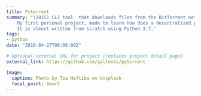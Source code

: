 ```yaml
---
title: Pytorrent
summary: "(2015) CLI tool  that downloads files from the BitTorrent network. \n
    My first personal project, made to learn how does a decentralized protocol work and improve my Python/Network skills.\n
    It is almost written from scratch using Python 3.7."
tags:
- python
date: "2016-04-27T00:00:00Z"

# Optional external URL for project (replaces project detail page).
external_link: https://github.com/gallexis/pytorrent

image:
  caption: Photo by Toa Heftiba on Unsplash
  focal_point: Smart
---
```

